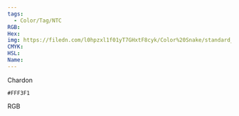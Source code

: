 ```yaml
---
tags:
  - Color/Tag/NTC
RGB:
Hex:
img: https://filedn.com/l0hpzxl1f01yT7GHxtF8cyk/Color%20Snake/standard_csv_to_svg/FFF3F1.svg
CMYK:
HSL:
Name:
---
```

Chardon
```palette
#FFF3F1
```
RGB

